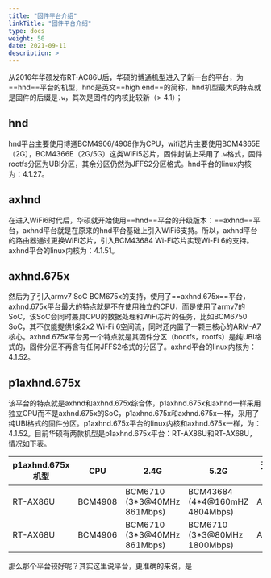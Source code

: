 ```yaml
---
title: "固件平台介绍"
linkTitle: "固件平台介绍"
type: docs
weight: 50
date: 2021-09-11
description: >
---
```


从2016年华硕发布RT-AC86U后，华硕的博通机型进入了新一台的平台，为==hnd==平台的机型，hnd是英文==high end==的简称，hnd机型最大的特点就是固件的后缀是`.w`，其次是固件的内核比较新（> 4.1）；

## hnd

hnd平台主要使用博通BCM4906/4908作为CPU，wifi芯片主要使用BCM4365E（2G），BCM4366E（2G/5G）这类WiFi5芯片，固件封装上采用了`.w`格式，固件rootfs分区为UBI分区，其余分区仍然为JFFS2分区格式。hnd平台的linux内核为：4.1.27。

## axhnd

在进入WiFi6时代后，华硕就开始使用==hnd==平台的升级版本：==axhnd==平台，axhnd平台就是在原来的hnd平台基础上引入WiFi6支持。所以，axhnd平台的路由器通过更换WiFi芯片，引入BCM43684 Wi-Fi芯片实现Wi-Fi 6的支持。axhnd平台的linux内核为：4.1.51。

## axhnd.675x

然后为了引入armv7 SoC BCM675x的支持，使用了==axhnd.675x==平台，axhnd.675x平台最大的特点就是不在使用独立的CPU，而是使用了armv7的SoC，该SoC会同时兼具CPU的数据处理和WiFi芯片的任务，比如BCM6750 SoC，其不仅能提供1条2x2 Wi-Fi 6空间流，同时还内置了一颗三核心的ARM-A7核心。axhnd.675x平台另一个特点就是其固件分区（bootfs，rootfs）是纯UBI格式的，固件分区不再含有任何JFFS2格式的分区了。axhnd平台的linux内核为：4.1.52。

## p1axhnd.675x

该平台的特点就是axhnd和axhnd.675x综合体，p1axhnd.675x和axhnd一样采用独立CPU而不是axhnd.675x的SoC，p1axhnd.675x和axhnd.675x一样，采用了纯UBI格式的固件分区。p1axhnd.675x平台的linux内核和axhnd.675x一样，为：4.1.52。目前华硕有两款机型是p1axhnd.675x平台：RT-AX86U和RT-AX68U，情况如下表。

| p1axhnd.675x机型 | CPU     | 2.4G                        | 5.2G                           | 无线规格 |
| ---------------- | ------- | --------------------------- | ------------------------------ | -------- |
| RT-AX86U         | BCM4908 | BCM6710 (3*3@40MHz 861Mbps) | BCM43684 (4*4@160mHZ 4804Mbps) | AX5700   |
| RT-AX68U         | BCM4906 | BCM6710 (3*3@40MHz 861Mbps) | BCM6710  (3*3@80MHz 1800Mbps)  | AX2700   |

那么那个平台较好呢？其实这里说平台，更准确的来说，是
